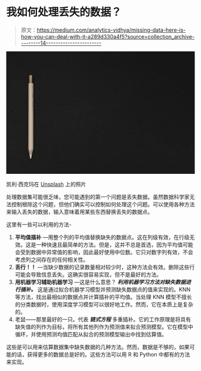 # 我如何处理丢失的数据？

> 原文：<https://medium.com/analytics-vidhya/missing-data-here-is-how-you-can-deal-with-it-a289d330a4f5?source=collection_archive---------14----------------------->

![](img/b95afb2f97442d45111b10de58424bf5.png)

凯利·西克玛在 [Unsplash](https://unsplash.com?utm_source=medium&utm_medium=referral) 上的照片

处理数据集可能很乏味，您可能遇到的第一个问题是丢失数据。虽然数据科学家无法控制根除这个问题，但他们确实可以控制如何处理这个问题。可以使用各种方法来输入丢失的数据，输入意味着用某些东西替换丢失的数据点。

这里有一些可以利用的方法-

1.  **平均值插补** —用整个列的平均值替换缺失的数据点。这在列级有效，在行级无效。这是一种快速且最简单的方法。但是，这并不总是首选，因为平均值可能会受到数据中异常值的影响，因此最好使用中位数。它只对数字列有效，不会考虑列之间存在的任何相关性。
2.  **丢行！！** —当缺少数据的记录数量相对较少时，这种方法会有效。删除这些行可能会导致信息丢失。这确实很容易实现，但不是最好的方法。
3.  **用机器学习辅助机器学习** —这是什么意思？ ***利用机器学习方法对缺失数据进行插补。*** 这是通过拟合机器学习模型并预测缺失数据点的值来实现的。KNN 等方法，找出最相似的数据点并计算插补的平均值。当处理 KNN 模型不擅长的分类数据时，使用深度学习模型可以很好地工作。然而，它在本质上是复杂的。
4.  老鼠——那里最好的一只。代表 ***链式方程*** 多重插补。它的工作原理是将具有缺失值的列作为目标，将所有其他列作为预测值来拟合预测模型。它在模型中循环，并使用预测均值匹配从拟合的预测模型输出中找到估算值。

这些是可以用来估算数据集中缺失数据的几种方法。然而，数据是不够的，如果可能的话，获得更多的数据总是好的。这些方法可以用 R 和 Python 中都有的方法来实现。